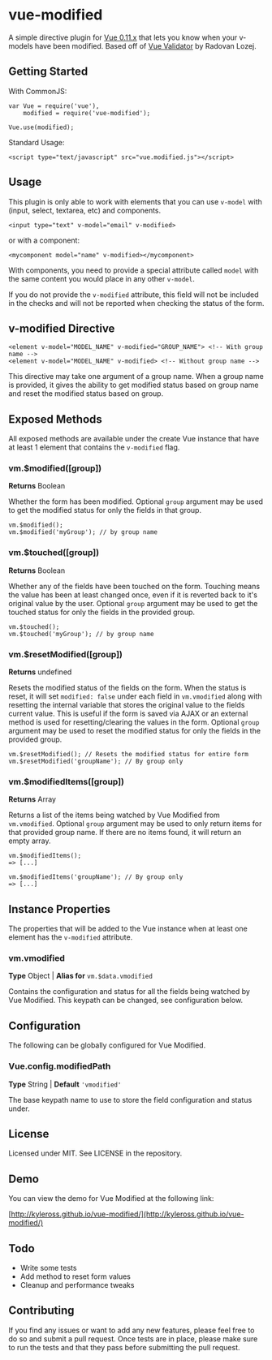 # vue-modified
A simple directive plugin for [Vue 0.11.x](http://vuejs.org/) that lets you know when your v-models have been modified. Based off of [Vue Validator](https://github.com/xrado/vue-validator) by Radovan Lozej.

## Getting Started
With CommonJS:

    var Vue = require('vue'),
        modified = require('vue-modified');
    
    Vue.use(modified);

Standard Usage:

    <script type="text/javascript" src="vue.modified.js"></script>

## Usage
This plugin is only able to work with elements that you can use `v-model` with (input, select, textarea, etc) and components.

    <input type="text" v-model="email" v-modified>

or with a component:

    <mycomponent model="name" v-modified></mycomponent>

With components, you need to provide a special attribute called `model` with the same content you would place in any other `v-model`.

If you do not provide the `v-modified` attribute, this field will not be included in the checks and will not be reported when checking the status of the form.

## v-modified Directive
    <element v-model="MODEL_NAME" v-modified="GROUP_NAME"> <!-- With group name -->
    <element v-model="MODEL_NAME" v-modified> <!-- Without group name -->

This directive may take one argument of a group name. When a group name is provided, it gives the ability to get modified status based on group name and reset the modified status based on group.

## Exposed Methods
All exposed methods are available under the create Vue instance that have at least 1 element that contains the `v-modified` flag.

### vm.$modified([group])
**Returns** Boolean

Whether the form has been modified. Optional `group` argument may be used to get the modified status for only the fields in that group.

    vm.$modified();
    vm.$modified('myGroup'); // by group name

### vm.$touched([group])
**Returns** Boolean

Whether any of the fields have been touched on the form. Touching means the value has been at least changed once, even if it is reverted back to it's original value by the user. Optional `group` argument may be used to get the touched status for only the fields in the provided group.

    vm.$touched();
    vm.$touched('myGroup'); // by group name

### vm.$resetModified([group])
**Returns** undefined

Resets the modified status of the fields on the form. When the status is reset, it will set `modified: false` under each field in `vm.vmodified` along with resetting the internal variable that stores the original value to the fields current value. This is useful if the form is saved via AJAX or an external method is used for resetting/clearing the values in the form. Optional `group` argument may be used to reset the modified status for only the fields in the provided group.

    vm.$resetModified(); // Resets the modified status for entire form
    vm.$resetModified('groupName'); // By group only

### vm.$modifiedItems([group])
**Returns** Array

Returns a list of the items being watched by Vue Modified from `vm.vmodified`. Optional `group` argument may be used to only return items for that provided group name. If there are no items found, it will return an empty array.

    vm.$modifiedItems();
    => [...]
    
    vm.$modifiedItems('groupName'); // By group only
    => [...]

## Instance Properties
The properties that will be added to the Vue instance when at least one element has the `v-modified` attribute.

### vm.vmodified
**Type** Object | **Alias for** `vm.$data.vmodified`

Contains the configuration and status for all the fields being watched by Vue Modified. This keypath can be changed, see configuration below.

## Configuration
The following can be globally configured for Vue Modified.

### Vue.config.modifiedPath
**Type** String | **Default** `'vmodified'`

The base keypath name to use to store the field configuration and status under.


## License
Licensed under MIT. See LICENSE in the repository.

## Demo
You can view the demo for Vue Modified at the following link:

[http://kyleross.github.io/vue-modified/](http://kyleross.github.io/vue-modified/)

## Todo
* Write some tests
* Add method to reset form values
* Cleanup and performance tweaks

## Contributing
If you find any issues or want to add any new features, please feel free to do so and submit a pull request. Once tests are in place, please make sure to run the tests and that they pass before submitting the pull request.
